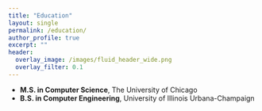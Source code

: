 ```yaml
---
title: "Education"
layout: single
permalink: /education/
author_profile: true
excerpt: ""
header:
  overlay_image: /images/fluid_header_wide.png
  overlay_filter: 0.1
---
```


- **M.S. in Computer Science**, The University of Chicago  
- **B.S. in Computer Engineering**, University of Illinois Urbana-Champaign  
